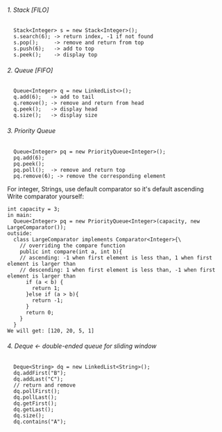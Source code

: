 ###### 1. Stack [FILO]
```
  Stack<Integer> s = new Stack<Integer>();
  s.search(6); -> return index, -1 if not found
  s.pop();     -> remove and return from top
  s.push(6);   -> add to top
  s.peek();    -> display top
 ```
###### 2. Queue [FIFO]
```
  Queue<Integer> q = new LinkedList<>();
  q.add(6);   -> add to tail
  q.remove(); -> remove and return from head
  q.peek();   -> display head
  q.size();   -> display size
  ```
###### 3. Priority Queue
```
  Queue<Integer> pq = new PriorityQueue<Integer>();
  pq.add(6);
  pq.peek();
  pq.poll();  -> remove and return top
  pq.remove(6); -> remove the corresponding element
  ```
  For integer, Strings, use default comparator so it's default ascending  
  Write comparator yourself:
  ```
  int capacity = 3;
  in main:
    Queue<Integer> pq = new PriorityQueue<Integer>(capacity, new LargeComparator());
  outside:
    class LargeComparator implements Comparator<Integer>{\
      // overriding the compare function
      public int compare(int a, int b){
      // ascending: -1 when first element is less than, 1 when first element is larger than
      // descending: 1 when first element is less than, -1 when first element is larger than
        if (a < b) {
          return 1;
        }else if (a > b){
          return -1;
        }
        return 0;
      }
    }
  We will get: [120, 20, 5, 1]
  ```
###### 4. Deque  <- double-ended queue for sliding window
```
  Deque<String> dq = new LinkedList<String>();
  dq.addFirst("B");
  dq.addLast("C");
  // return and remove
  dq.pollFirst();
  dq.pollLast();
  dq.getFirst();
  dq.getLast();
  dq.size();
  dq.contains("A");
```
